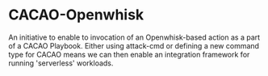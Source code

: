 # CACAO-Openwhisk
An initiative to enable to invocation of an Openwhisk-based action as a part of a CACAO Playbook. Either using attack-cmd or defining a new command type for CACAO means we can then enable an integration framework for running 'serverless' workloads.
